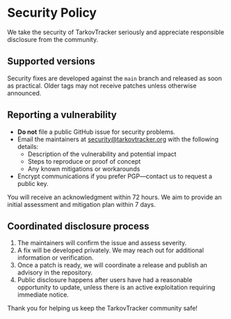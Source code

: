 # Security Policy

We take the security of TarkovTracker seriously and appreciate responsible disclosure from the community.

## Supported versions

Security fixes are developed against the `main` branch and released as soon as practical. Older tags may not receive patches unless otherwise announced.

## Reporting a vulnerability

- **Do not** file a public GitHub issue for security problems.
- Email the maintainers at [security@tarkovtracker.org](mailto:security@tarkovtracker.org) with the following details:
  - Description of the vulnerability and potential impact
  - Steps to reproduce or proof of concept
  - Any known mitigations or workarounds
- Encrypt communications if you prefer PGP—contact us to request a public key.

You will receive an acknowledgment within 72 hours. We aim to provide an initial assessment and mitigation plan within 7 days.

## Coordinated disclosure process

1. The maintainers will confirm the issue and assess severity.
2. A fix will be developed privately. We may reach out for additional information or verification.
3. Once a patch is ready, we will coordinate a release and publish an advisory in the repository.
4. Public disclosure happens after users have had a reasonable opportunity to update, unless there is an active exploitation requiring immediate notice.

Thank you for helping us keep the TarkovTracker community safe!
